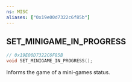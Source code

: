 ```yaml
---
ns: MISC
aliases: ["0x19e00d7322c6f85b"]
---
```

## SET_MINIGAME_IN_PROGRESS

```c
// 0x19E00D7322C6F85B
void SET_MINIGAME_IN_PROGRESS();
```

Informs the game of a mini-games status.

